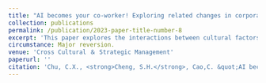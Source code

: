 ```yaml
---
title: "AI becomes your co-worker! Exploring related changes in corporate culture and innovation capability"
collection: publications
permalink: /publication/2023-paper-title-number-8
excerpt: 'This paper explores the interactions between cultural factors and innovationcapability in emerging market firms. It discusses the mechanisms by which incentiveinstitutional and vibrant corporate cultures impact corporate innovation. Furthermore.it considers the trend by which anthropomorphic artificial intelligence (AD) has movedfrom being a tool to becoming a colleague and how this moderates the relationshipbetween corporate culture and innovation capability. '
circumstance: Major reversion.
venue: 'Cross Cultural ＆ Strategic Management'
paperurl: ''
citation: 'Chu, C.X., <strong>Cheng, S.H.</strong>, Cao,C. &quot;AI becomes your co-worker! Exploring related changes in corporate culture and innovation capability.&quot; <i>Cross Cultural ＆ Strategic Management (ABS 2)</i>. Major reversion.'
---
```



